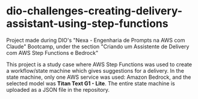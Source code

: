 # dio-challenges-creating-delivery-assistant-using-step-functions
Project made during DIO's "Nexa - Engenharia de Prompts na AWS com Claude" Bootcamp, under the section "Criando um Assistente de Delivery com AWS Step Functions e Bedrock"

This project is a study case where AWS Step Functions was used to create a workflow/state machine which gives suggestions for a delivery. In the state machine, only one AWS service was used: Amazon Bedrock, and the selected model was **Titan Text G1 - Lite**. The entire state machine is uploaded as a JSON file in the repository.
